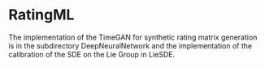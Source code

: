 # RatingML
The implementation of the TimeGAN for synthetic rating matrix generation is in the subdirectory DeepNeuralNetwork and
the implementation of the calibration of the SDE on the Lie Group in LieSDE. 
